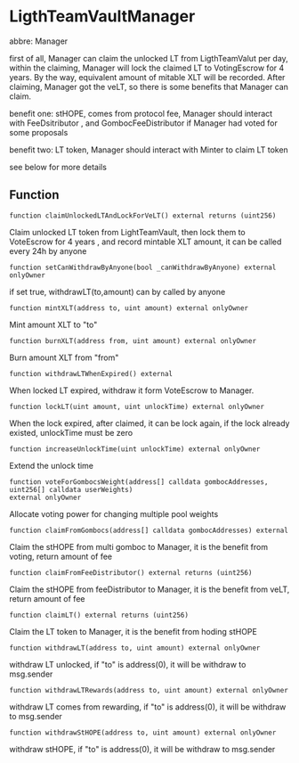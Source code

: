 # LigthTeamVaultManager
abbre: Manager

first of all, Manager can claim the unlocked LT from LigthTeamValut per day,
within the claiming, Manager will lock the claimed LT to VotingEscrow for 4 years.
By the way, equivalent amount of mitable XLT will be recorded.
After claiming, Manager got the veLT,  so there is some benefits that Manager can claim.

benefit one: stHOPE, comes from protocol fee, Manager should interact with FeeDsitributor , and   GombocFeeDistributor if Manager had voted for some proposals 

benefit two: LT token, Manager should interact with Minter to claim LT token

see below for more details

## Function
```solidity
function claimUnlockedLTAndLockForVeLT() external returns (uint256)
```
Claim unlocked LT token from LightTeamVault, then lock them to VoteEscrow for 4 years ,
and record mintable XLT amount, it can be called every 24h by anyone

```solidity
function setCanWithdrawByAnyone(bool _canWithdrawByAnyone) external onlyOwner
```
if set true, withdrawLT(to,amount) can by called by anyone

```solidity
function mintXLT(address to, uint amount) external onlyOwner
```
Mint amount XLT to "to"

```solidity
function burnXLT(address from, uint amount) external onlyOwner 
```
Burn amount XLT from "from"

```solidity
function withdrawLTWhenExpired() external 
```
When locked LT expired, withdraw it form VoteEscrow to Manager.

```solidity
function lockLT(uint amount, uint unlockTime) external onlyOwner 
```
When the lock expired, after claimed, it can be lock again, 
if the lock already existed, unlockTime must be zero

```solidity
function increaseUnlockTime(uint unlockTime) external onlyOwner 
```
Extend the unlock time

```solidity
function voteForGombocsWeight(address[] calldata gombocAddresses, uint256[] calldata userWeights) 
external onlyOwner 
```
 Allocate voting power for changing multiple pool weights

```solidity
function claimFromGombocs(address[] calldata gombocAddresses) external
```
Claim the stHOPE from multi gomboc to Manager, it is the benefit from voting, return amount of fee

```solidity
function claimFromFeeDistributor() external returns (uint256)
```
Claim the stHOPE from feeDistributor to Manager, it is the benefit from veLT, return amount of fee 

```solidity
function claimLT() external returns (uint256)
```
Claim the LT token to Manager, it is the benefit from hoding stHOPE 

```solidity
function withdrawLT(address to, uint amount) external onlyOwner
```
withdraw LT unlocked, if "to" is address(0), it will be withdraw to msg.sender

```solidity
function withdrawLTRewards(address to, uint amount) external onlyOwner
```
withdraw LT comes from rewarding, if "to" is address(0), it will be withdraw to msg.sender

```solidity
function withdrawStHOPE(address to, uint amount) external onlyOwner
```
withdraw stHOPE, if "to" is address(0), it will be withdraw to msg.sender